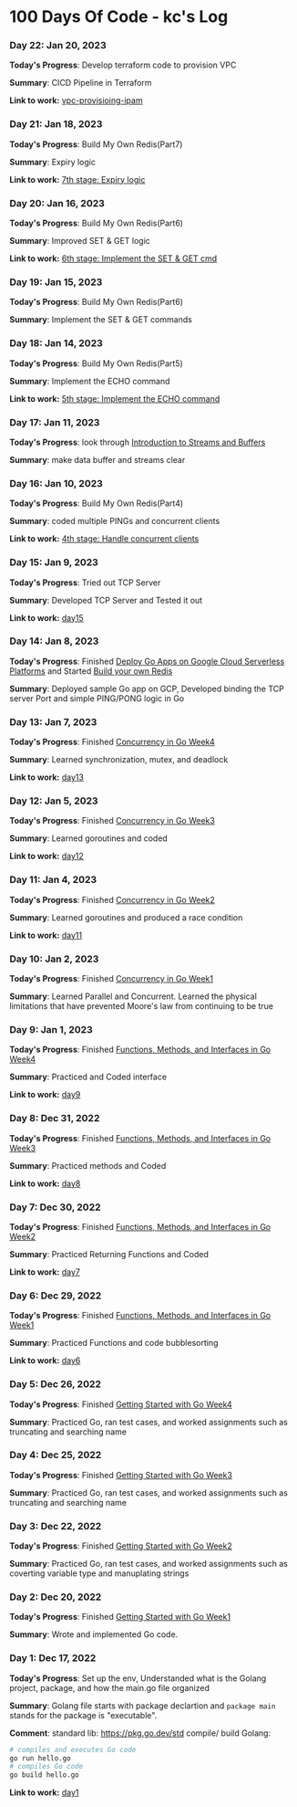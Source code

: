 # 100 Days Of Code - kc's Log

### Day 22: Jan 20, 2023

**Today's Progress**: Develop terraform code to provision VPC

**Summary**: CICD Pipeline in Terraform

**Link to work:** [vpc-provisioing-ipam
](https://github.com/cloudacode/vpc-provisioing-ipam/pull/3)

### Day 21: Jan 18, 2023

**Today's Progress**: Build My Own Redis(Part7)

**Summary**: Expiry logic

**Link to work:** [7th stage: Expiry logic](https://github.com/kcfigaro/codecrafters-redis-go/commit/ae6a0e756a1e73f7e6d316131e053fea39d296f7)

### Day 20: Jan 16, 2023

**Today's Progress**: Build My Own Redis(Part6)

**Summary**: Improved SET & GET logic

**Link to work:** [6th stage: Implement the SET & GET cmd](https://github.com/kcfigaro/codecrafters-redis-go/commit/4a49ab6b4cad2b30b02cd5bcc5aa5fe8a2fc5548)

### Day 19: Jan 15, 2023

**Today's Progress**: Build My Own Redis(Part6)

**Summary**: Implement the SET & GET commands

### Day 18: Jan 14, 2023

**Today's Progress**: Build My Own Redis(Part5)

**Summary**: Implement the ECHO command

**Link to work:** [5th stage: Implement the ECHO command](https://github.com/kcfigaro/codecrafters-redis-go/commit/ddeb9efa0032e53445dbd9ce532cd11e03ab5f71)

### Day 17: Jan 11, 2023

**Today's Progress**: look through [Introduction to Streams and Buffers](https://medium.com/rungo/introduction-to-streams-and-buffers-d148c0cda0ad)

**Summary**: make data buffer and streams clear

### Day 16: Jan 10, 2023

**Today's Progress**: Build My Own Redis(Part4)

**Summary**: coded multiple PINGs and concurrent clients

**Link to work:** [4th stage: Handle concurrent clients](https://github.com/kcfigaro/codecrafters-redis-go/commit/76af3ee2f39556eb7ca26e395f3c9508bd4ef189)

### Day 15: Jan 9, 2023

**Today's Progress**: Tried out TCP Server

**Summary**: Developed TCP Server and Tested it out

**Link to work:** [day15](./snippets/day15)

### Day 14: Jan 8, 2023

**Today's Progress**: Finished [Deploy Go Apps on Google Cloud Serverless Platforms](https://www.coursera.org/learn/googlecloud-deploy-go-apps-on-google-cloud-serverless-platforms-j7ewx/home/week/1) and Started [Build your own Redis](https://app.codecrafters.io/courses/redis?track=go)

**Summary**: Deployed sample Go app on GCP, Developed binding the TCP server Port and simple PING/PONG logic in Go

### Day 13: Jan 7, 2023

**Today's Progress**: Finished [Concurrency in Go Week4](https://www.coursera.org/learn/golang-concurrency/home/week4)

**Summary**: Learned synchronization, mutex, and deadlock

**Link to work:** [day13](./snippets/day13)

### Day 12: Jan 5, 2023

**Today's Progress**: Finished [Concurrency in Go Week3](https://www.coursera.org/learn/golang-concurrency/home/week3)

**Summary**: Learned goroutines and coded

**Link to work:** [day12](./snippets/day12/gosort)

### Day 11: Jan 4, 2023

**Today's Progress**: Finished [Concurrency in Go Week2](https://www.coursera.org/learn/golang-concurrency/home/week2)

**Summary**: Learned goroutines and produced a race condition

**Link to work:** [day11](./snippets/day11/test)

### Day 10: Jan 2, 2023

**Today's Progress**: Finished [Concurrency in Go Week1](https://www.coursera.org/learn/golang-concurrency/home/week1)

**Summary**: Learned Parallel and Concurrent. Learned the physical limitations that have prevented Moore's law from continuing to be true

### Day 9: Jan 1, 2023

**Today's Progress**: Finished [Functions, Methods, and Interfaces in Go Week4](https://www.coursera.org/learn/golang-functions-methods/home/week/4)

**Summary**: Practiced and Coded interface

**Link to work:** [day9](./snippets/day9/animal)

### Day 8: Dec 31, 2022

**Today's Progress**: Finished [Functions, Methods, and Interfaces in Go Week3](https://www.coursera.org/learn/golang-functions-methods/home/week/3)

**Summary**: Practiced methods and Coded

**Link to work:** [day8](./snippets/day8/animal)

### Day 7: Dec 30, 2022

**Today's Progress**: Finished [Functions, Methods, and Interfaces in Go Week2](https://www.coursera.org/learn/golang-functions-methods/home/week/2)

**Summary**: Practiced Returning Functions and Coded

**Link to work:** [day7](./snippets/day7/displacement)

### Day 6: Dec 29, 2022

**Today's Progress**: Finished [Functions, Methods, and Interfaces in Go Week1](https://www.coursera.org/learn/golang-functions-methods/home/week/1)

**Summary**: Practiced Functions and code bubblesorting

**Link to work:** [day6](./snippets/day6/sort)

### Day 5: Dec 26, 2022

**Today's Progress**: Finished [Getting Started with Go Week4](https://www.coursera.org/learn/golang-getting-started/home/week/4)

**Summary**: Practiced Go, ran test cases, and worked assignments such as truncating and searching name

### Day 4: Dec 25, 2022

**Today's Progress**: Finished [Getting Started with Go Week3](https://www.coursera.org/learn/golang-getting-started/home/week/3)

**Summary**: Practiced Go, ran test cases, and worked assignments such as truncating and searching name

### Day 3: Dec 22, 2022

**Today's Progress**: Finished [Getting Started with Go Week2](https://www.coursera.org/learn/golang-getting-started/home/week/2)

**Summary**: Practiced Go, ran test cases, and worked assignments such as coverting variable type and manuplating strings

### Day 2: Dec 20, 2022

**Today's Progress**: Finished [Getting Started with Go Week1](https://www.coursera.org/learn/golang-getting-started/home/week/1)

**Summary**: Wrote and implemented Go code.

### Day 1: Dec 17, 2022

**Today's Progress**: Set up the env, Understanded what is the Golang project, package, and how the main.go file organized

**Summary**: Golang file starts with package declartion and `package main` stands for the package is "executable".

**Comment**:
standard lib: https://pkg.go.dev/std
compile/ build Golang:
```bash
# compiles and executes Go code
go run hello.go
# compiles Go code
go build hello.go
```

**Link to work:** [day1](./snippets/day1)
